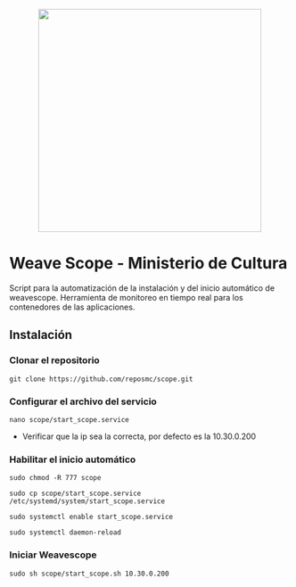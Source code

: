 <p align="center"><a href="https://laravel.com" target="_blank"><img src="https://www.cultura.gob.sv/wp-content/uploads/2021/06/MinisterioCultura.png" width="400"></a></p>

# Weave Scope - Ministerio de Cultura

Script para la automatización de la instalación y del inicio automático de weavescope. Herramienta de monitoreo en tiempo real para los contenedores de las aplicaciones.

## Instalación 

### Clonar el repositorio

    git clone https://github.com/reposmc/scope.git

### Configurar el archivo del servicio

    nano scope/start_scope.service

- Verificar que la ip sea la correcta, por defecto es la 10.30.0.200

### Habilitar el inicio automático
    
    sudo chmod -R 777 scope

    sudo cp scope/start_scope.service /etc/systemd/system/start_scope.service

    sudo systemctl enable start_scope.service
    
    sudo systemctl daemon-reload

### Iniciar Weavescope

    sudo sh scope/start_scope.sh 10.30.0.200

